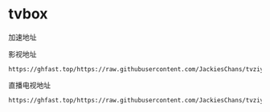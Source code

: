 # tvbox

加速地址

影视地址
```
https://ghfast.top/https://raw.githubusercontent.com/JackiesChans/tvziyong/main/lx.txt
```
直播电视地址
```
https://ghfast.top/https://raw.githubusercontent.com/JackiesChans/tvziyong/refs/heads/main/%E7%9B%B4%E6%92%AD%E6%BA%90/iptv.txt
```
